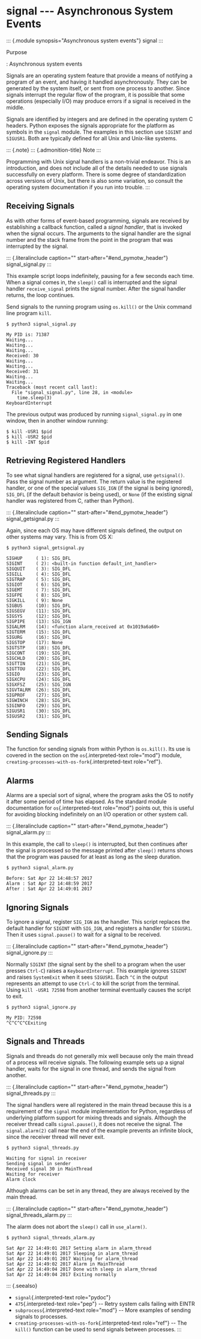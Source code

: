 signal \-\-- Asynchronous System Events
=======================================

::: {.module synopsis="Asynchronous system events"}
signal
:::

Purpose

:   Asynchronous system events

Signals are an operating system feature that provide a means of
notifying a program of an event, and having it handled asynchronously.
They can be generated by the system itself, or sent from one process to
another. Since signals interrupt the regular flow of the program, it is
possible that some operations (especially I/O) may produce errors if a
signal is received in the middle.

Signals are identified by integers and are defined in the operating
system C headers. Python exposes the signals appropriate for the
platform as symbols in the `signal` module. The examples in this section
use `SIGINT` and `SIGUSR1`. Both are typically defined for all Unix and
Unix-like systems.

::: {.note}
::: {.admonition-title}
Note
:::

Programming with Unix signal handlers is a non-trivial endeavor. This is
an introduction, and does not include all of the details needed to use
signals successfully on every platform. There is some degree of
standardization across versions of Unix, but there is also some
variation, so consult the operating system documentation if you run into
trouble.
:::

Receiving Signals
-----------------

As with other forms of event-based programming, signals are received by
establishing a callback function, called a *signal handler*, that is
invoked when the signal occurs. The arguments to the signal handler are
the signal number and the stack frame from the point in the program that
was interrupted by the signal.

::: {.literalinclude caption="" start-after="#end_pymotw_header"}
signal\_signal.py
:::

This example script loops indefinitely, pausing for a few seconds each
time. When a signal comes in, the `sleep()` call is interrupted and the
signal handler `receive_signal` prints the signal number. After the
signal handler returns, the loop continues.

Send signals to the running program using `os.kill()` or the Unix
command line program `kill`.

``` {.sourceCode .none}
$ python3 signal_signal.py 

My PID is: 71387
Waiting...
Waiting...
Waiting...
Received: 30
Waiting...
Waiting...
Received: 31
Waiting...
Waiting...
Traceback (most recent call last):
  File "signal_signal.py", line 28, in <module>
    time.sleep(3)
KeyboardInterrupt
```

The previous output was produced by running `signal_signal.py` in one
window, then in another window running:

``` {.sourceCode .none}
$ kill -USR1 $pid
$ kill -USR2 $pid
$ kill -INT $pid
```

Retrieving Registered Handlers
------------------------------

To see what signal handlers are registered for a signal, use
`getsignal()`. Pass the signal number as argument. The return value is
the registered handler, or one of the special values `SIG_IGN` (if the
signal is being ignored), `SIG_DFL` (if the default behavior is being
used), or `None` (if the existing signal handler was registered from C,
rather than Python).

::: {.literalinclude caption="" start-after="#end_pymotw_header"}
signal\_getsignal.py
:::

Again, since each OS may have different signals defined, the output on
other systems may vary. This is from OS X:

``` {.sourceCode .none}
$ python3 signal_getsignal.py

SIGHUP     ( 1): SIG_DFL
SIGINT     ( 2): <built-in function default_int_handler>
SIGQUIT    ( 3): SIG_DFL
SIGILL     ( 4): SIG_DFL
SIGTRAP    ( 5): SIG_DFL
SIGIOT     ( 6): SIG_DFL
SIGEMT     ( 7): SIG_DFL
SIGFPE     ( 8): SIG_DFL
SIGKILL    ( 9): None
SIGBUS     (10): SIG_DFL
SIGSEGV    (11): SIG_DFL
SIGSYS     (12): SIG_DFL
SIGPIPE    (13): SIG_IGN
SIGALRM    (14): <function alarm_received at 0x1019a6a60>
SIGTERM    (15): SIG_DFL
SIGURG     (16): SIG_DFL
SIGSTOP    (17): None
SIGTSTP    (18): SIG_DFL
SIGCONT    (19): SIG_DFL
SIGCHLD    (20): SIG_DFL
SIGTTIN    (21): SIG_DFL
SIGTTOU    (22): SIG_DFL
SIGIO      (23): SIG_DFL
SIGXCPU    (24): SIG_DFL
SIGXFSZ    (25): SIG_IGN
SIGVTALRM  (26): SIG_DFL
SIGPROF    (27): SIG_DFL
SIGWINCH   (28): SIG_DFL
SIGINFO    (29): SIG_DFL
SIGUSR1    (30): SIG_DFL
SIGUSR2    (31): SIG_DFL
```

Sending Signals
---------------

The function for sending signals from within Python is `os.kill()`. Its
use is covered in the section on the `os`{.interpreted-text role="mod"}
module, `creating-processes-with-os-fork`{.interpreted-text role="ref"}.

Alarms
------

Alarms are a special sort of signal, where the program asks the OS to
notify it after some period of time has elapsed. As the standard module
documentation for `os`{.interpreted-text role="mod"} points out, this is
useful for avoiding blocking indefinitely on an I/O operation or other
system call.

::: {.literalinclude caption="" start-after="#end_pymotw_header"}
signal\_alarm.py
:::

In this example, the call to `sleep()` is interrupted, but then
continues after the signal is processed so the message printed after
`sleep()` returns shows that the program was paused for at least as long
as the sleep duration.

``` {.sourceCode .none}
$ python3 signal_alarm.py

Before: Sat Apr 22 14:48:57 2017
Alarm : Sat Apr 22 14:48:59 2017
After : Sat Apr 22 14:49:01 2017
```

Ignoring Signals
----------------

To ignore a signal, register `SIG_IGN` as the handler. This script
replaces the default handler for `SIGINT` with `SIG_IGN`, and registers
a handler for `SIGUSR1`. Then it uses `signal.pause()` to wait for a
signal to be received.

::: {.literalinclude caption="" start-after="#end_pymotw_header"}
signal\_ignore.py
:::

Normally `SIGINT` (the signal sent by the shell to a program when the
user presses `Ctrl-C`) raises a `KeyboardInterrupt`. This example
ignores `SIGINT` and raises `SystemExit` when it sees `SIGUSR1`. Each
`^C` in the output represents an attempt to use `Ctrl-C` to kill the
script from the terminal. Using `kill -USR1 72598` from another terminal
eventually causes the script to exit.

``` {.sourceCode .none}
$ python3 signal_ignore.py 

My PID: 72598
^C^C^C^CExiting
```

Signals and Threads
-------------------

Signals and threads do not generally mix well because only the main
thread of a process will receive signals. The following example sets up
a signal handler, waits for the signal in one thread, and sends the
signal from another.

::: {.literalinclude caption="" start-after="#end_pymotw_header"}
signal\_threads.py
:::

The signal handlers were all registered in the main thread because this
is a requirement of the `signal` module implementation for Python,
regardless of underlying platform support for mixing threads and
signals. Although the receiver thread calls `signal.pause()`, it does
not receive the signal. The `signal.alarm(2)` call near the end of the
example prevents an infinite block, since the receiver thread will never
exit.

``` {.sourceCode .none}
$ python3 signal_threads.py

Waiting for signal in receiver
Sending signal in sender
Received signal 30 in MainThread
Waiting for receiver
Alarm clock
```

Although alarms can be set in any thread, they are always received by
the main thread.

::: {.literalinclude caption="" start-after="#end_pymotw_header"}
signal\_threads\_alarm.py
:::

The alarm does not abort the `sleep()` call in `use_alarm()`.

``` {.sourceCode .none}
$ python3 signal_threads_alarm.py

Sat Apr 22 14:49:01 2017 Setting alarm in alarm_thread
Sat Apr 22 14:49:01 2017 Sleeping in alarm_thread
Sat Apr 22 14:49:01 2017 Waiting for alarm_thread
Sat Apr 22 14:49:02 2017 Alarm in MainThread
Sat Apr 22 14:49:04 2017 Done with sleep in alarm_thread
Sat Apr 22 14:49:04 2017 Exiting normally
```

::: {.seealso}
-   `signal`{.interpreted-text role="pydoc"}
-   `475`{.interpreted-text role="pep"} \-- Retry system calls failing
    with EINTR
-   `subprocess`{.interpreted-text role="mod"} \-- More examples of
    sending signals to processes.
-   `creating-processes-with-os-fork`{.interpreted-text role="ref"} \--
    The `kill()` function can be used to send signals between processes.
:::
